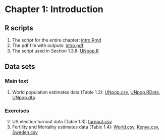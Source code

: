 # Chapter 1: Introduction

## R scripts
1. The script for the entire chapter: [intro.Rmd](intro.Rmd)
2. The pdf file with outputs: [intro.pdf](intro.pdf) 
3. The script used in Section 1.3.8: [UNpop.R](UNpop.R)

## Data sets
### Main text
1. World population estimates data (Table 1.2): [UNpop.csv](UNpop.csv), [UNpop.RData](UNpop.RData), [UNpop.dta](UNpop.dta) 

### Exercises
2. US election turnout data (Table 1.3): [turnout.csv](turnout.csv)
3. Fertility and Mortality estimates data (Table 1.4): [World.csv](World.csv), [Kenya.csv](Kenya.csv), [Sweden.csv](Sweden.csv)

